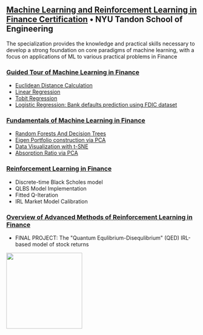 ## [Machine Learning and Reinforcement Learning in Finance Certification](https://www.coursera.org/specializations/machine-learning-reinforcement-finance) •         **NYU Tandon School of Engineering** 

The specialization provides the knowledge and practical skills necessary to develop a strong foundation on core paradigms 
of machine learning, with a focus on applications of ML to various practical problems in Finance

### [Guided Tour of Machine Learning in Finance](https://www.coursera.org/learn/guided-tour-machine-learning-finance?)
- [Euclidean Distance Calculation](https://github.com/Doj-i/Machine_Learning_in_Finance/blob/master/Building%20Regression%20models%20in%20TensorFlow/Euclidian_Distance_ML1_ex1.ipynb)
- [Linear Regression](https://github.com/Doj-i/Machine_Learning_in_Finance/blob/master/Building%20Regression%20models%20in%20TensorFlow/Linear_Regress_in_TensorFlow_ML1_ex2.ipynb)
- [Tobit Regression](https://github.com/Doj-i/Machine_Learning_in_Finance/blob/master/Building%20Regression%20models%20in%20TensorFlow/Tobit_Regression_with_TensorFlow_ML1_ex3.ipynb)
- [Logistic Regression: Bank defaults prediction using FDIC dataset](https://github.com/Doj-i/Machine_Learning_in_Finance/blob/master/Modeling%20of%20Bank%20Failures%20by%20FDIC/Bank_failure_ML1_ex4_Logistic%20Regression%20in%20TF.ipynb)

### [Fundamentals of Machine Learning in Finance](https://www.coursera.org/learn/fundamentals-machine-learning-in-finance?)
- [Random Forests And Decision Trees](https://github.com/Doj-i/Machine_Learning_in_Finance/blob/master/Modeling%20of%20Bank%20Failures%20by%20FDIC/Modeling_Bank_Failure_Trees_and_Rand_Forests_ML2_ex2.ipynb)
- [Eigen Portfolio construction via PCA](https://github.com/Doj-i/Machine_Learning_in_Finance/blob/master/Portfolio%20Construction%20using%20PCA/Eigen-portfolio%20construction%20using%20Principal%20Component%20Analysis%20(PCA)_ML2_ex3.ipynb)
- [Data Visualization with t-SNE](https://github.com/Doj-i/Machine_Learning_in_Finance/blob/master/Portfolio%20Construction%20using%20PCA/Data%20visualization%20with%20t-SNE_ML2_ex4.ipynb)
- [Absorption Ratio via PCA](https://github.com/Doj-i/Machine_Learning_in_Finance/blob/master/Portfolio%20Construction%20using%20PCA/Trading%20Strategy%20based%20on%20PCA%20in%20TF_ML2_ex5_Course%20Project.ipynb)

### [Reinforcement Learning in Finance](https://www.coursera.org/learn/reinforcement-learning-in-finance)
- Discrete-time Black Scholes model
- QLBS Model Implementation
- Fitted Q-Iteration
- IRL Market Model Calibration

### [Overview of Advanced Methods of Reinforcement Learning in Finance](https://www.coursera.org/learn/advanced-methods-reinforcement-learning-finance)
- FINAL PROJECT: The "Quantum Equlibrium-Disequlibrium" (QED) IRL-based model of stock returns 

<img src="https://user-images.githubusercontent.com/12927664/83816723-e4502c80-a677-11ea-837c-b9c409056e82.png" width="200">
